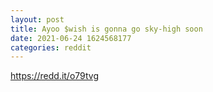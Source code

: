 ```yaml
--- 
layout: post 
title: Ayoo $wish is gonna go sky-high soon 
date: 2021-06-24 1624568177 
categories: reddit 
--- 
```

https://redd.it/o79tvg